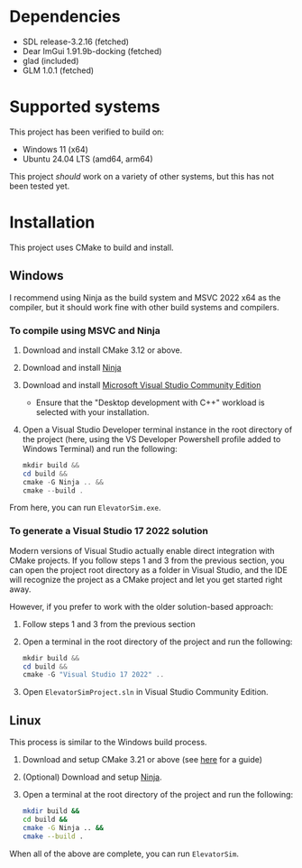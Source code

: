 # Dependencies

- SDL release-3.2.16 (fetched)
- Dear ImGui 1.91.9b-docking (fetched)
- glad (included)
- GLM 1.0.1 (fetched)

# Supported systems

This project has been verified to build on:

- Windows 11 (x64)
- Ubuntu 24.04 LTS (amd64, arm64)

This project _should_ work on a variety of other systems, but this has not been tested yet.

# Installation

This project uses CMake to build and install.

## Windows

I recommend using Ninja as the build system and MSVC 2022 x64 as the compiler, but it should work fine with other build systems and compilers.

### To compile using MSVC and Ninja

1. Download and install CMake 3.12 or above.
2. Download and install [Ninja](https://github.com/ninja-build/ninja/wiki/Pre-built-Ninja-packages)
3. Download and install [Microsoft Visual Studio Community Edition](https://visualstudio.microsoft.com/thank-you-downloading-visual-studio/?sku=Community&channel=Release&version=VS2022&source=VSLandingPage&cid=2030&passive=false)
    - Ensure that the "Desktop development with C++" workload is selected with your installation.
4. Open a Visual Studio Developer terminal instance in the root directory of the project (here, using the VS Developer Powershell profile added to Windows Terminal) and run the following:

    ```powershell
    mkdir build &&
    cd build &&
    cmake -G Ninja .. &&
    cmake --build .
    ```

From here, you can run `ElevatorSim.exe`.

### To generate a Visual Studio 17 2022 solution

Modern versions of Visual Studio actually enable direct integration with CMake projects. If you follow steps 1 and 3 from the previous section, you can open the project root directory as a folder in Visual Studio, and the IDE will recognize the project as a CMake project and let you get started right away.

However, if you prefer to work with the older solution-based approach:

1. Follow steps 1 and 3 from the previous section
2. Open a terminal in the root directory of the project and run the following:

   ```powershell
   mkdir build &&
   cd build &&
   cmake -G "Visual Studio 17 2022" ..
   ```
3. Open `ElevatorSimProject.sln` in Visual Studio Community Edition.

## Linux

This process is similar to the Windows build process.

1. Download and setup CMake 3.21 or above (see [here](https://www.linuxfordevices.com/tutorials/linux/install-cmake-on-linux) for a guide)
2. (Optional) Download and setup [Ninja](https://github.com/ninja-build/ninja/wiki/Pre-built-Ninja-packages).
3. Open a terminal at the root directory of the project and run the following:

    ```bash
    mkdir build &&
    cd build &&
    cmake -G Ninja .. &&
    cmake --build .
    ```

When all of the above are complete, you can run `ElevatorSim`.

